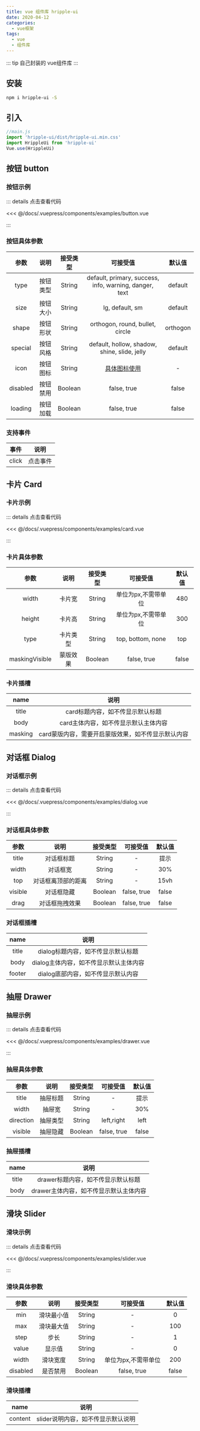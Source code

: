 ```yaml
---
title: vue 组件库 hripple-ui
date: 2020-04-12
categories:
  - vue框架
tags:
  - vue
  - 组件库
---
```


::: tip
自己封装的 vue组件库
:::

<!-- more -->

## 安装

``` bash
npm i hripple-ui -S
```

## 引入

``` js
//main.js
import 'hripple-ui/dist/hripple-ui.min.css'
import HrippleUi from 'hripple-ui'
Vue.use(HrippleUi)
```

## 按钮 button

### 按钮示例

<examples-button></examples-button>

::: details 点击查看代码

<<< @/docs/.vuepress/components/examples/button.vue

:::

### 按钮具体参数

参数 | 说明 |  接受类型 | 可接受值 |  默认值 |
|:-:|:-:|:-:|:-:|:-:|
type | 按钮类型 | String| default, primary, success, info, warning, danger, text| default |
size | 按钮大小 | String| lg, default, sm | default |
shape | 按钮形状 | String| orthogon, round, bullet, circle | orthogon |
special | 按钮风格 | String | default, hollow, shadow, shine, slide, jelly | default |
icon | 按钮图标 | String | <a href="/assets/fonts/demo.html" target="_blank">具体图标使用</a> | - |
disabled | 按钮禁用 | Boolean | false, true | false |
loading | 按钮加载 | Boolean | false, true | false |

### 支持事件

事件 | 说明 |
|:-:|:-:|
click | 点击事件 |

## 卡片 Card

### 卡片示例

<examples-card></examples-card>

::: details 点击查看代码

<<< @/docs/.vuepress/components/examples/card.vue

:::

### 卡片具体参数

参数 | 说明 |  接受类型 | 可接受值 |  默认值 |
|:-:|:-:|:-:|:-:|:-:|
width | 卡片宽 | String| 单位为px,不需带单位 | 480 |
height | 卡片高 | String| 单位为px,不需带单位 | 300 |
type | 卡片类型 | String| top, bottom, none| top |
maskingVisible | 蒙版效果 | Boolean | false, true | false |

### 卡片插槽

| name | 说明 |
|:-:|:-:|
| title | card标题内容，如不传显示默认标题 |
| body | card主体内容，如不传显示默认主体内容 |
| masking | card蒙版内容，需要开启蒙版效果，如不传显示默认内容 |

## 对话框 Dialog

### 对话框示例

<examples-dialog></examples-dialog>

::: details 点击查看代码

<<< @/docs/.vuepress/components/examples/dialog.vue

:::

### 对话框具体参数

参数 | 说明 |  接受类型 | 可接受值 |  默认值 |
|:-:|:-:|:-:|:-:|:-:|
title | 对话框标题 | String| - | 提示 |
width | 对话框宽 | String| - | 30% |
top | 对话框离顶部的距离 | String| - | 15vh |
visible | 对话框隐藏 | Boolean | false, true | false |
drag | 对话框拖拽效果 | Boolean | false, true | false |

### 对话框插槽

| name | 说明 |
|:-:|:-:|
| title | dialog标题内容，如不传显示默认标题 |
| body | dialog主体内容，如不传显示默认主体内容 |
| footer | dialog底部内容，如不传显示默认内容 |

## 抽屉 Drawer

### 抽屉示例

<examples-drawer></examples-drawer>

::: details 点击查看代码

<<< @/docs/.vuepress/components/examples/drawer.vue

:::

### 抽屉具体参数

参数 | 说明 |  接受类型 | 可接受值 |  默认值 |
|:-:|:-:|:-:|:-:|:-:|
title | 抽屉标题 | String| - | 提示 |
width | 抽屉宽 | String| - | 30% |
direction | 抽屉类型 | String| left,right | left |
visible | 抽屉隐藏 | Boolean | false, true | false |

### 抽屉插槽

| name | 说明 |
|:-:|:-:|
| title | drawer标题内容，如不传显示默认标题 |
| body | drawer主体内容，如不传显示默认主体内容 |

## 滑块 Slider

### 滑块示例

<examples-slider></examples-slider>

::: details 点击查看代码

<<< @/docs/.vuepress/components/examples/slider.vue

:::

### 滑块具体参数

参数 | 说明 |  接受类型 | 可接受值 |  默认值 |
|:-:|:-:|:-:|:-:|:-:|
min | 滑块最小值 | String| - | 0 |
max | 滑块最大值 | String| - | 100 |
step | 步长 | String| - | 1 |
value | 显示值 | String | - | 0 |
width | 滑块宽度 | String | 单位为px,不需带单位 | 200 |
disabled | 是否禁用 | Boolean | false, true | false |

### 滑块插槽

| name | 说明 |
|:-:|:-:|
| content | slider说明内容，如不传显示默认说明 |
